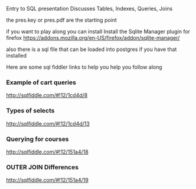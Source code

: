 Entry to SQL presentation
Discusses Tables, Indexes, Queries, Joins

the pres.key or pres.pdf are the starting point

if you want to play along
you can install Install the Sqlite Manager plugin for firefox
  https://addons.mozilla.org/en-US/firefox/addon/sqlite-manager/

also there is a sql file that can be loaded into postgres if you have that installed

Here are some sql fiddler links to help you help you follow along

###  Example of cart queries

http://sqlfiddle.com/#!12/1cd4d/8

###  Types of selects

http://sqlfiddle.com/#!12/1cd4d/13

###  Querying for courses

http://sqlfiddle.com/#!12/151a4/18

###  OUTER JOIN Differences

http://sqlfiddle.com/#!12/151a4/19

